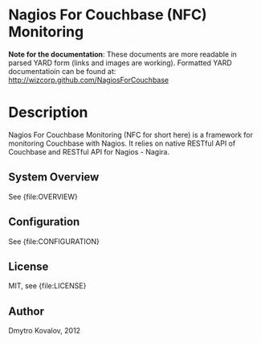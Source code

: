 
Nagios For Couchbase (NFC) Monitoring
===========================

**Note for the documentation**: These documents are more readable in parsed YARD form (links and images are working). Formatted YARD documentatioin can be found at: http://wizcorp.github.com/NagiosForCouchbase


Description
===========

Nagios For Couchbase Monitoring (NFC for short here) is a framework for monitoring Couchbase with Nagios. It relies on native RESTful API of Couchbase and RESTful API for Nagios - Nagira.

System Overview
---------------

See {file:OVERVIEW}

Configuration
--------------

See {file:CONFIGURATION}

License
-----------

MIT, see {file:LICENSE}

Author
--------

Dmytro Kovalov, 2012
